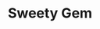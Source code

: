 --- 
title: "Sweety Gem"
publishdate: "2019-1-31T16:48:46+02:00"
src: "https://365manga.net/manga/sweety-gem"
image: "https://data.365manga.net/images/thumbnails/30681-sweety-gem.jpg"
description: " From Evil Flowers: Once upon a time … A pretty princess has just been born in the kingdom of Party Land. The three fairies are invited to her baptism. When they are filling her benefits, the malicious witch excluded from the festival launches a curse against the poor child… The day of her fifteenth birthday, the princess Rubis crunches on a poisoned apple and is captured in…"
---